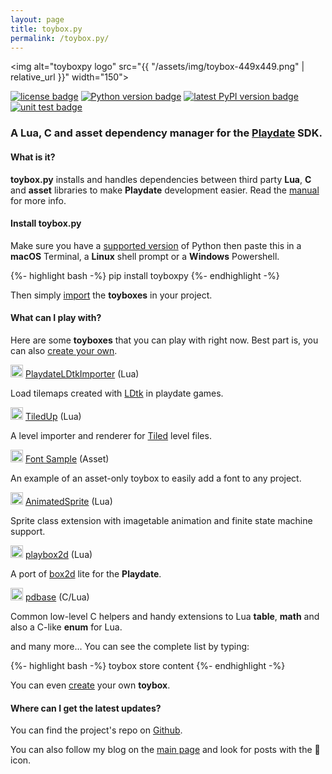 ```yaml
---
layout: page
title: toybox.py
permalink: /toybox.py/
---
```


<img alt="toyboxpy logo" src="{{ "/assets/img/toybox-449x449.png" | relative_url }}" width="150"> 

<a href="https://spdx.org/licenses/MIT.html" target="_blank"><img alt="license badge" src="https://img.shields.io/github/license/DidierMalenfant/toybox.py"></a>
<a href="https://python.org" target="_blank"><img alt="Python version badge" src="https://img.shields.io/pypi/pyversions/toyboxpy.svg"></a>
<a href="https://pypi.org/project/toyboxpy" target="_blank"><img alt="latest PyPI version badge" src="https://img.shields.io/pypi/v/toyboxpy.svg"></a>
<a href="https://github.com/DidierMalenfant/toybox.py/actions/workflows/python-package.yml"><img alt="unit test badge" src="https://github.com/DidierMalenfant/toybox.py/actions/workflows/python-package.yml/badge.svg"></a>

### A Lua, C and asset dependency manager for the <a href="https://play.date" target="_blank">Playdate</a> SDK.

#### What is it?

<b>toybox.py</b> installs and handles dependencies between third party <b>Lua</b>, <b>C</b> and <b>asset</b> libraries to make <b>Playdate</b> development easier. Read the <a href="https://github.com/DidierMalenfant/toybox.py#toyboxpy">manual</a> for more info.

#### Install toybox.py

Make sure you have a <a href="/blog/installing-python">supported version</a> of Python then paste this in a <b>macOS</b> Terminal, a <b>Linux</b> shell prompt or a <b>Windows</b> Powershell.

{%- highlight bash -%}
pip install toyboxpy
{%- endhighlight -%}

Then simply <a href="https://github.com/DidierMalenfant/toybox.py#using-lua-toyboxes">import</a> the <b>toyboxes</b> in your project.

#### What can I play with?

Here are some <b>toyboxes</b> that you can play with right now. Best part is, you can also <a href="https://github.com/DidierMalenfant/toybox.py#creating-your-own-toyboxes">create your own</a>.

<p><img alt="toyboxpy logo" src="{{ "/assets/img/toybox-449x449.png" | relative_url }}" width="20" height="20"> <a href="https://github.com/NicMagnier/PlaydateLDtkImporter">PlaydateLDtkImporter</a> (Lua)</p>
<p>Load tilemaps created with <a href="https://ldtk.io" target="_blank">LDtk</a> in playdate games.</p>
<p><img alt="toyboxpy logo" src="{{ "/assets/img/toybox-449x449.png" | relative_url }}" width="20" height="20"> <a href="https://github.com/DidierMalenfant/TiledUp">TiledUp</a> (Lua)</p>
<p>A level importer and renderer for <a href="https://mapeditor.org" target="_blank">Tiled</a> level files.</p>
<p><img alt="toyboxpy logo" src="{{ "/assets/img/toybox-449x449.png" | relative_url }}" width="20" height="20"> <a href="https://github.com/DidierMalenfant/FontSample">Font Sample</a> (Asset)</p>
<p>An example of an asset-only toybox to easily add a font to any project.</p>
<p id="title"><img alt="toyboxpy logo" src="{{ "/assets/img/toybox-449x449.png" | relative_url }}" width="20" height="20"> <a href="https://github.com/Whitebrim/AnimatedSprite">AnimatedSprite</a> (Lua)</p>
<p>Sprite class extension with imagetable animation and finite state machine support.</p>
<p><img alt="toyboxpy logo" src="{{ "/assets/img/toybox-449x449.png" | relative_url }}" width="20" height="20"> <a href="https://github.com/DidierMalenfant/playbox2d">playbox2d</a> (Lua)</p>
<p>A port of <a href="https://box2d.org" target="_blank">box2d</a> lite for the <b>Playdate</b>.</p>
<p id="title"><img alt="toyboxpy logo" src="{{ "/assets/img/toybox-449x449.png" | relative_url }}" width="20" height="20"> <a href="https://github.com/DidierMalenfant/pdbase">pdbase</a> (C/Lua)</p>
<p>Common low-level C helpers and handy extensions to Lua <b>table</b>, <b>math</b> and also a C-like <b>enum</b> for Lua.</p>

and many more... You can see the complete list by typing:

{%- highlight bash -%}
toybox store content
{%- endhighlight -%}

You can even <a href="https://github.com/DidierMalenfant/toybox.py#creating-your-own-toyboxes">create</a> your own <b>toybox</b>.

#### Where can I get the latest updates?

You can find the project's repo on [Github](https://github.com/DidierMalenfant/toybox.py).

You can also follow my blog on the [main page](/) and look for posts with the 🧸 icon.
